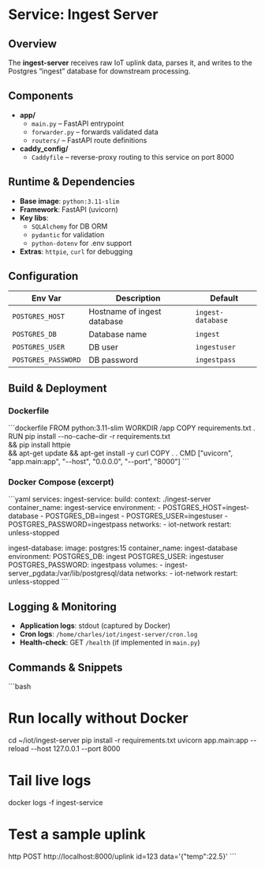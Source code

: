 # Service: Ingest Server

## Overview
The **ingest-server** receives raw IoT uplink data, parses it, and writes to the Postgres “ingest” database for downstream processing.

## Components
- **app/**  
  - `main.py` – FastAPI entrypoint  
  - `forwarder.py` – forwards validated data  
  - `routers/` – FastAPI route definitions  
- **caddy_config/**  
  - `Caddyfile` – reverse-proxy routing to this service on port 8000  

## Runtime & Dependencies
- **Base image**: `python:3.11-slim`  
- **Framework**: FastAPI (uvicorn)  
- **Key libs**:  
  - `SQLAlchemy` for DB ORM  
  - `pydantic` for validation  
  - `python-dotenv` for .env support  
- **Extras**: `httpie`, `curl` for debugging

## Configuration
| Env Var             | Description                 | Default           |
|---------------------|-----------------------------|-------------------|
| `POSTGRES_HOST`     | Hostname of ingest database | `ingest-database` |
| `POSTGRES_DB`       | Database name               | `ingest`          |
| `POSTGRES_USER`     | DB user                     | `ingestuser`      |
| `POSTGRES_PASSWORD` | DB password                 | `ingestpass`      |

## Build & Deployment

### Dockerfile
\`\`\`dockerfile
FROM python:3.11-slim
WORKDIR /app
COPY requirements.txt .
RUN pip install --no-cache-dir -r requirements.txt \
    && pip install httpie \
    && apt-get update && apt-get install -y curl
COPY . .
CMD ["uvicorn", "app.main:app", "--host", "0.0.0.0", "--port", "8000"]
\`\`\`

### Docker Compose (excerpt)
\`\`\`yaml
services:
  ingest-service:
    build:
      context: ./ingest-server
    container_name: ingest-service
    environment:
      - POSTGRES_HOST=ingest-database
      - POSTGRES_DB=ingest
      - POSTGRES_USER=ingestuser
      - POSTGRES_PASSWORD=ingestpass
    networks:
      - iot-network
    restart: unless-stopped

  ingest-database:
    image: postgres:15
    container_name: ingest-database
    environment:
      POSTGRES_DB: ingest
      POSTGRES_USER: ingestuser
      POSTGRES_PASSWORD: ingestpass
    volumes:
      - ingest-server_pgdata:/var/lib/postgresql/data
    networks:
      - iot-network
    restart: unless-stopped
\`\`\`

## Logging & Monitoring
- **Application logs**: stdout (captured by Docker)  
- **Cron logs**: `/home/charles/iot/ingest-server/cron.log`  
- **Health-check**: GET `/health` (if implemented in `main.py`)

## Commands & Snippets
\`\`\`bash
# Run locally without Docker
cd ~/iot/ingest-server
pip install -r requirements.txt
uvicorn app.main:app --reload --host 127.0.0.1 --port 8000

# Tail live logs
docker logs -f ingest-service

# Test a sample uplink
http POST http://localhost:8000/uplink id=123 data='{"temp":22.5}'
\`\`\`

